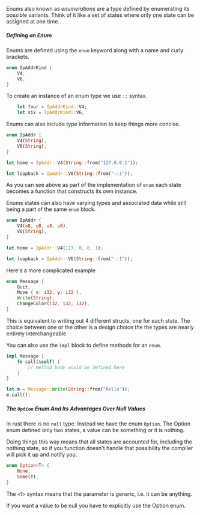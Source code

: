 Enums also known as *enumerations* are a type defined by enumerating its possible variants. Think of it like a set of states where only one state can be assigned at one time.

##### Defining an Enum

Enums are defined using the `enum` keyword along with a name and curly brackets.

```rust
enum IpAddrKind {
    V4,
    V6,
}
```

To create an instance of an enum type we use `::` syntax.

```rust
    let four = IpAddrKind::V4;
    let six = IpAddrKind::V6;
```

Enums can also include type information to keep things more concise.

```rust
enum IpAddr {
	V4(String),
	V6(String),
}

let home = IpAddr::V4(String::from("127.0.0.1"));

let loopback = IpAddr::V6(String::from("::1"));
```

As you can see above as part of the implementation of `enum` each state becomes a function that constructs its own instance. 

Enums states can also have varying types and associated data while still being a part of the same `enum` block.

```rust
enum IpAddr {
	V4(u8, u8, u8, u8),
	V6(String),
}

let home = IpAddr::V4(127, 0, 0, 1);

let loopback = IpAddr::V6(String::from("::1"));
```

Here's a more complicated example

```rust
enum Message {
    Quit,
    Move { x: i32, y: i32 },
    Write(String),
    ChangeColor(i32, i32, i32),
}
```

This is equivalent to writing out 4 different structs, one for each state. The choice between one or the other is a design choice the the types are nearly entirely interchangeable.

You can also use the `impl` block to define methods for an `enum`.

```rust
impl Message {
	fn call(&self) {
		// method body would be defined here
	}
}

let m = Message::Write(String::from("hello"));
m.call();
```

##### The `Option` Enum And Its Advantages Over Null Values

In rust there is no `null` type. Instead we have the enum `Option`.  The Option enum defined only two states, a value can be something or it is nothing. 

Doing things this way means that all states are accounted for, including the nothing state, so if you function doesn't handle that possibility the compiler will pick it up and notify you. 

```rust
enum Option<T> {
    None,
    Some(T),
}
```

The `<T>` syntax means that the parameter is generic, i.e. it can be anything.

If you want a value to be null you have to explicitly use the Option enum.